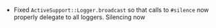 *   Fixed `ActiveSupport::Logger.broadcast` so that calls to `#silence` now
    properly delegate to all loggers. Silencing now 